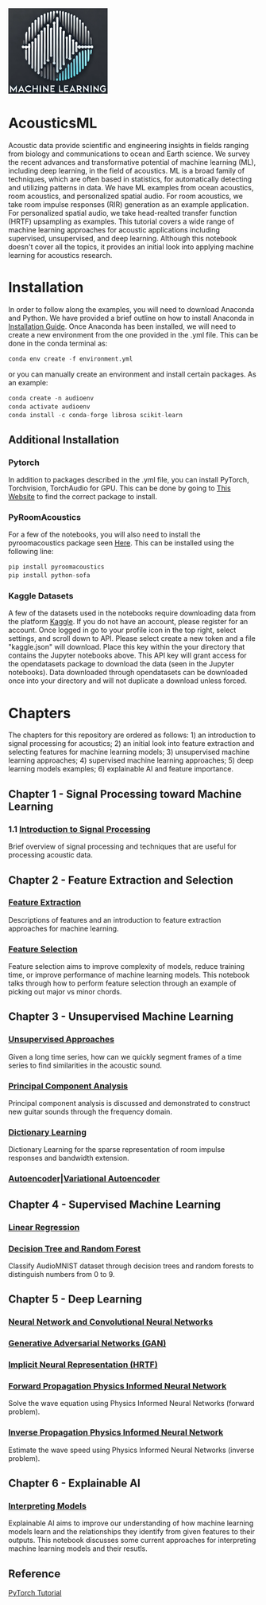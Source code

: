 
<img src="https://github.com/RAMshades/AcousticsML/blob/main/Acoustics_ML.png" alt="drawing" width="200"/>

# AcousticsML
Acoustic data provide scientific and engineering insights in fields ranging from biology and communications to ocean and Earth science. We survey the recent advances and transformative potential of machine learning (ML), including deep learning, in the field of acoustics. ML is a broad family of techniques, which are often based in statistics, for automatically detecting and utilizing patterns in data. We have ML examples from ocean acoustics, room acoustics, and personalized spatial audio. For room acoustics, we take room impulse responses (RIR) generation as an example application. For personalized spatial audio, we take head-realted transfer function (HRTF) upsampling as examples. This tutorial covers a wide range of machine learning approaches for acoustic applications including supervised, unsupervised, and deep learning. Although this notebook doesn't cover all the topics, it provides an initial look into applying machine learning for acoustics research.

# Installation 
In order to follow along the examples, you will need to download Anaconda and Python. We have provided a brief outline on how to install Anaconda in [Installation Guide](Python_Installation_instructions.pdf). Once Anaconda has been installed, we will need to create a new environment from the one provided in the .yml file. This can be done in the conda terminal as: 
```python
conda env create -f environment.yml
```

or you can manually create an environment and install certain packages. As an example:

```python
conda create -n audioenv
conda activate audioenv
conda install -c conda-forge librosa scikit-learn  
```

## Additional Installation
### Pytorch
In addition to packages described in the .yml file, you can install PyTorch, Torchvision, TorchAudio for GPU. This can be done by going to [This Website](https://pytorch.org/get-started/locally/) to find the correct package to install. 

### PyRoomAcoustics
For a few of the notebooks, you will also need to install the pyroomacoustics package seen [Here](https://github.com/LCAV/pyroomacoustics). This can be installed using the following line:
```python
pip install pyroomacoustics
pip install python-sofa
```
### Kaggle Datasets
A few of the datasets used in the notebooks require downloading data from the platform [Kaggle](https://www.kaggle.com/). If you do not have an account, please register for an account. Once logged in go to your profile icon in the top right, select settings, and scroll down to API. Please select create a new token and a file "kaggle.json" will download. Place this key within the your directory that contains the Jupyter notebooks above. This API key will grant access for the opendatasets package to download the data (seen in the Jupyter notebooks). Data downloaded through opendatasets can be downloaded once into your directory and will not duplicate a download unless forced. 


# Chapters
The chapters for this repository are ordered as follows: 1) an introduction to signal processing for acoustics; 2) an initial look into feature extraction and selecting features for machine learning models; 3) unsupervised machine learning approaches; 4) supervised machine learning approaches; 5) deep learning models examples; 6) explainable AI and feature importance.

## Chapter 1 - Signal Processing toward Machine Learning
### 1.1 [Introduction to Signal Processing](Introduction_Signal_Processing.ipynb)
Brief overview of signal processing and techniques that are useful for processing acoustic data.

## Chapter 2 - Feature Extraction and Selection
### [Feature Extraction](FeatureExtraction.ipynb)
Descriptions of features and an introduction to feature extraction approaches for machine learning.

### [Feature Selection](FeatureSelection.ipynb)
Feature selection aims to improve complexity of models, reduce training time, or improve performance of machine learning models. This notebook talks through how to perform feature selection through an example of picking out major vs minor chords.

## Chapter 3 - Unsupervised Machine Learning
### [Unsupervised Approaches](<Unsupervised Learning -- Long Timeseries.ipynb>)
Given a long time series, how can we quickly segment frames of a time series to find similarities in the acoustic sound.

### [Principal Component Analysis](<PCA -- Creating Sound.ipynb>)
Principal component analysis is discussed and demonstrated to construct new guitar sounds through the frequency domain.

### [Dictionary Learning](dictionary_learning.ipynb)
Dictionary Learning for the sparse representation of room impulse responses and bandwidth extension. 

### [Autoencoder|Variational Autoencoder](<AE|VAE -- Anomalous Sound Detection.ipynb>)


## Chapter 4 - Supervised Machine Learning
### [Linear Regression](<Linear regression -- Predict the reverberation time.ipynb>)

### [Decision Tree and Random Forest](<DT_RF -- Number Identification .ipynb>)
Classify AudioMNIST dataset through decision trees and random forests to distinguish numbers from 0 to 9.

## Chapter 5 - Deep Learning

### [Neural Network and Convolutional Neural Networks](<LR|NN|CNN -- Audio Classification.ipynb>)

### [Generative Adversarial Networks (GAN)](<Generative model (Generative Adversarial Network) -- Room Impulse Response Generation.ipynb>)

### [Implicit Neural Representation (HRTF)](<Implicit Neural Representation -- HRTF representation learning and interpolation.ipynb>)

### [Forward Propagation Physics Informed Neural Network](PINNs_forward.ipynb)
Solve the wave equation using Physics Informed Neural Networks (forward problem). 

### [Inverse Propagation Physics Informed Neural Network](PINNs_inverse.ipynb)
Estimate the wave speed using Physics Informed Neural Networks (inverse problem).

## Chapter 6 - Explainable AI
### [Interpreting Models](<Explainable AI.ipynb>)
Explainable AI aims to improve our understanding of how machine learning models learn and the relationships they identify from given features to their outputs. This notebook discusses some current approaches for interpreting machine learning models and their resutls.

## Reference
[PyTorch Tutorial](https://github.com/yunjey/pytorch-tutorial/tree/master)

